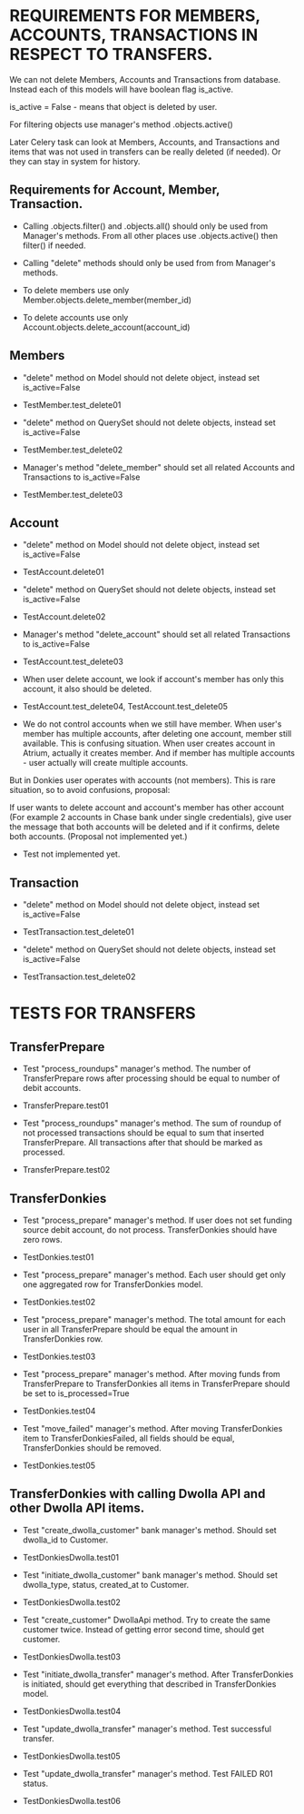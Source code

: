 # REQUIREMENTS FOR MEMBERS, ACCOUNTS, TRANSACTIONS IN RESPECT TO TRANSFERS.
 
We can not delete Members, Accounts and Transactions from database.
Instead each of this models will have boolean flag is_active.

is_active = False - means that object is deleted by user.

For filtering objects use manager's method .objects.active()

Later Celery task can look at Members, Accounts, and Transactions and items that was not used in transfers can be really deleted (if needed). Or they can stay in system for history.

## Requirements for Account, Member, Transaction.

* Calling .objects.filter() and .objects.all() should only be used from Manager's methods. From all other places use .objects.active() then filter() if needed.

* Calling "delete" methods should only be used from from Manager's methods.

* To delete members use only Member.objects.delete_member(member_id)

* To delete accounts use only Account.objects.delete_account(account_id)


## Members

* "delete" method on Model should not delete object, instead set is_active=False
* TestMember.test_delete01

* "delete" method on QuerySet should not delete objects, instead set is_active=False
* TestMember.test_delete02 

* Manager's method "delete_member" should set all related Accounts and Transactions to is_active=False
* TestMember.test_delete03


## Account

* "delete" method on Model should not delete object, instead set is_active=False
* TestAccount.delete01

* "delete" method on QuerySet should not delete objects, instead set is_active=False
* TestAccount.delete02

* Manager's method "delete_account" should set all related Transactions to is_active=False
* TestAccount.test_delete03

* When user delete account, we look if account's member has only this account, it also should be deleted.
* TestAccount.test_delete04, TestAccount.test_delete05

* We do not control accounts when we still have member. When user's member has multiple accounts, after deleting one account, member still available. This is confusing situation. When user creates account in Atrium, actually it creates member. 
And if member has multiple accounts - user actually will create multiple accounts.

But in Donkies user operates with accounts (not members). This is rare situation, so to avoid confusions, proposal:

If user wants to delete account and account's member has other account (For example 2 accounts in Chase bank under single credentials), give user the message that both accounts will be deleted and if it confirms, delete both accounts. (Proposal not implemented yet.)
* Test not implemented yet.



## Transaction

* "delete" method on Model should not delete object, instead set is_active=False
* TestTransaction.test_delete01

* "delete" method on QuerySet should not delete objects, instead set is_active=False
* TestTransaction.test_delete02


# TESTS FOR TRANSFERS


## TransferPrepare

* Test "process_roundups" manager's method. The number of TransferPrepare rows after processing should be equal to number of debit accounts.
* TransferPrepare.test01

* Test "process_roundups" manager's method. The sum of roundup of not processed transactions should be equal to sum that inserted TransferPrepare. All transactions after that should be marked as processed.
* TransferPrepare.test02



## TransferDonkies

* Test "process_prepare" manager's method. If user does not set funding source debit account, do not process. TransferDonkies should have zero rows.
* TestDonkies.test01

* Test "process_prepare" manager's method. Each user should get only one aggregated row for TransferDonkies model.
* TestDonkies.test02

* Test "process_prepare" manager's method. The total amount for each user in all  TransferPrepare should be equal the amount in TransferDonkies row.
* TestDonkies.test03

* Test "process_prepare" manager's method. After moving funds from TransferPrepare to TransferDonkies all items in TransferPrepare should be set to is_processed=True
* TestDonkies.test04

* Test "move_failed" manager's method. After moving TransferDonkies item to TransferDonkiesFailed, all fields should be equal, TransferDonkies should be removed.
* TestDonkies.test05



## TransferDonkies with calling Dwolla API and other Dwolla API items.

* Test "create_dwolla_customer" bank manager's method. Should set dwolla_id to Customer.
* TestDonkiesDwolla.test01

* Test "initiate_dwolla_customer" bank manager's method. Should set dwolla_type, status, created_at to Customer.
* TestDonkiesDwolla.test02

* Test "create_customer" DwollaApi method. Try to create the same customer twice. Instead of getting error second time, should get customer.
* TestDonkiesDwolla.test03

* Test "initiate_dwolla_transfer" manager's method. After TransferDonkies is initiated, should get everything that described in TransferDonkies model.
* TestDonkiesDwolla.test04

* Test "update_dwolla_transfer" manager's method. Test successful transfer.
* TestDonkiesDwolla.test05

* Test "update_dwolla_transfer" manager's method. Test FAILED R01 status.
* TestDonkiesDwolla.test06
